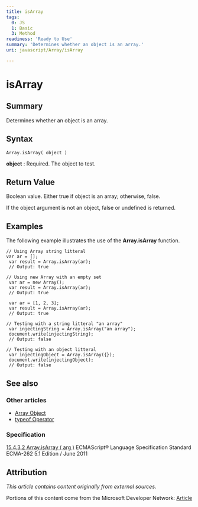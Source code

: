 ```yaml
---
title: isArray
tags:
  0: JS
  1: Basic
  3: Method
readiness: 'Ready to Use'
summary: 'Determines whether an object is an array.'
uri: javascript/Array/isArray

---
```

# isArray

## Summary

Determines whether an object is an array.

## Syntax

    Array.isArray( object )

**object**
:   Required. The object to test.

## Return Value

Boolean value. Either true if object is an array; otherwise, false.

If the object argument is not an object, false or undefined is returned.

## Examples

The following example illustrates the use of the **Array.isArray** function.

``` {.js}
// Using Array string litteral
var ar = [];
 var result = Array.isArray(ar);
 // Output: true

// Using new Array with an empty set
 var ar = new Array();
 var result = Array.isArray(ar);
 // Output: true

 var ar = [1, 2, 3];
 var result = Array.isArray(ar);
 // Output: true

// Testing with a string litteral "an array"
 var injectingString = Array.isArray("an array");
 document.write(injectingString);
 // Output: false

// Testing with an object litteral
 var injectingObject = Array.isArray({});
 document.write(injectingObject);
 // Output: false
```

## See also

### Other articles

-   [Array Object](/javascript/Array)
-   [typeof Operator](/javascript/operators/typeof)

### Specification

[15.4.3.2 Array.isArray ( arg )](http://www.ecma-international.org/ecma-262/5.1/#sec-15.4.3.2) ECMAScript® Language Specification Standard ECMA-262 5.1 Edition / June 2011

## Attribution

*This article contains content originally from external sources.*

Portions of this content come from the Microsoft Developer Network: [Article](http://msdn.microsoft.com/en-us/library/ie/ff848265(v=vs.94).aspx)

